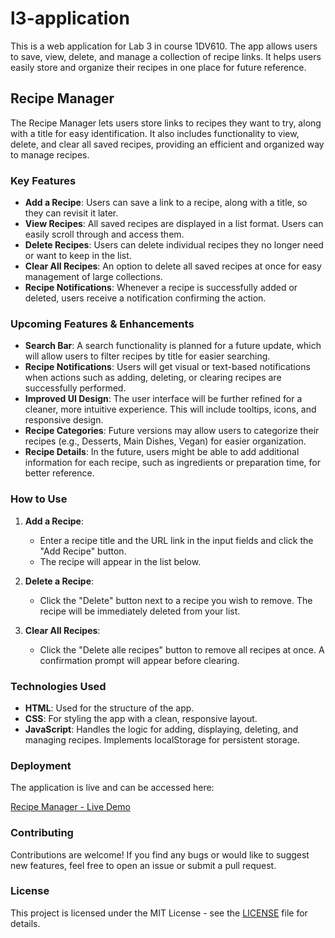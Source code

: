 # l3-application

This is a web application for Lab 3 in course 1DV610. The app allows users to save, view, delete, and manage a collection of recipe links. It helps users easily store and organize their recipes in one place for future reference.

## Recipe Manager

The Recipe Manager lets users store links to recipes they want to try, along with a title for easy identification. It also includes functionality to view, delete, and clear all saved recipes, providing an efficient and organized way to manage recipes.

### Key Features

- **Add a Recipe**: Users can save a link to a recipe, along with a title, so they can revisit it later.
- **View Recipes**: All saved recipes are displayed in a list format. Users can easily scroll through and access them.
- **Delete Recipes**: Users can delete individual recipes they no longer need or want to keep in the list.
- **Clear All Recipes**: An option to delete all saved recipes at once for easy management of large collections.
- **Recipe Notifications**: Whenever a recipe is successfully added or deleted, users receive a notification confirming the action.

### Upcoming Features & Enhancements

- **Search Bar**: A search functionality is planned for a future update, which will allow users to filter recipes by title for easier searching.
- **Recipe Notifications**: Users will get visual or text-based notifications when actions such as adding, deleting, or clearing recipes are successfully performed.
- **Improved UI Design**: The user interface will be further refined for a cleaner, more intuitive experience. This will include tooltips, icons, and responsive design.
- **Recipe Categories**: Future versions may allow users to categorize their recipes (e.g., Desserts, Main Dishes, Vegan) for easier organization.
- **Recipe Details**: In the future, users might be able to add additional information for each recipe, such as ingredients or preparation time, for better reference.

### How to Use

1. **Add a Recipe**: 
   - Enter a recipe title and the URL link in the input fields and click the "Add Recipe" button.
   - The recipe will appear in the list below.

2. **Delete a Recipe**: 
   - Click the "Delete" button next to a recipe you wish to remove. The recipe will be immediately deleted from your list.

3. **Clear All Recipes**: 
   - Click the "Delete alle recipes" button to remove all recipes at once. A confirmation prompt will appear before clearing.

### Technologies Used

- **HTML**: Used for the structure of the app.
- **CSS**: For styling the app with a clean, responsive layout.
- **JavaScript**: Handles the logic for adding, displaying, deleting, and managing recipes. Implements localStorage for persistent storage.

### Deployment

The application is live and can be accessed here:

[Recipe Manager - Live Demo](https://moonlit-caramel-feb7b6.netlify.app/)


### Contributing

Contributions are welcome! If you find any bugs or would like to suggest new features, feel free to open an issue or submit a pull request.

### License

This project is licensed under the MIT License - see the [LICENSE](LICENSE) file for details.
